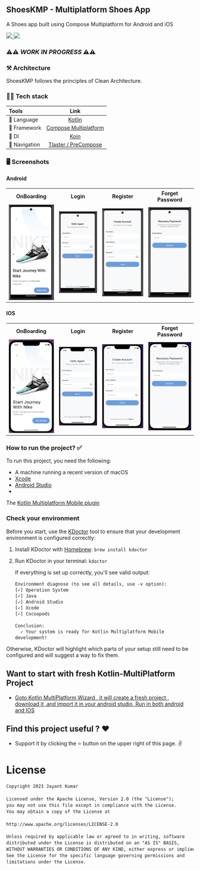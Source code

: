 ## ShoesKMP - Multiplatform Shoes App

  <p align="left"> A Shoes app built using Compose Multiplatform for Android and iOS </p>

  <p align="left">
      <a href = "https://github.com/JetBrains/compose-multiplatform/releases">
        <img src = "https://img.shields.io/badge/Compose%20Multiplatform-1.5.3-blue.svg?color=blue&style=for-the-badge" />
      </a>
      <a href="https://kotlinlang.org/docs/releases.html">
        <img src="https://img.shields.io/badge/Kotlin-1.9.10-blue.svg?color=blue&style=for-the-badge"/>
      </a>
  </p>

### ⚠️⚠️ _WORK IN PROGRESS_ ⚠️⚠️

### ⚒️ Architecture

ShoesKMP follows the principles of Clean Architecture.

### 👨‍💻 Tech stack

| Tools          |                                    Link                                     |
|:---------------|:---------------------------------------------------------------------------:|
| 🤖  Language   |                      [Kotlin](https://kotlinlang.org)                       |
| 🩶  Framework  | [Compose Multiplatform](https://www.jetbrains.com/lp/compose-multiplatform) |
| 💉  DI         |         [Koin](https://insert-koin.io/docs/reference/koin-mp/kmp/)          |
| 🧭  Navigation |        [Tlaster / PreCompose](https://github.com/Tlaster/PreCompose)        |

### 🖥️ Screenshots

#### Android

<table style="width:100%">
  <tr>
    <th>OnBoarding</th>
<th>Login</th>
<th>Register</th>
<th>Forget Password</th>
  </tr>
  <tr>
    <td><img src = "screenshots/android_1.png" width=150/></td>
 <td><img src = "screenshots/android_2.png" width=150/></td>
 <td><img src = "screenshots/android_3.png" width=150/></td>
 <td><img src = "screenshots/android_4.png" width=150/></td>
  </tr>
</table>

#### IOS

<table style="width:100%">
  <tr>
    <th>OnBoarding</th>
<th>Login</th>
<th>Register</th>
<th>Forget Password</th>
  </tr>
  <tr>
    <td><img src = "screenshots/ios_1.png" width=150/></td>
<td><img src = "screenshots/ios_2.png" width=150/></td>
<td><img src = "screenshots/ios_3.png" width=150/></td>
<td><img src = "screenshots/ios_4.png" width=150/></td>

  </tr>
</table>

### How to run the project? ✅

To run this project, you need the following:

* A machine running a recent version of macOS
* [Xcode](https://apps.apple.com/us/app/xcode/id497799835)
* [Android Studio](https://developer.android.com/studio)
*

The [Kotlin Multiplatform Mobile plugin](https://plugins.jetbrains.com/plugin/14936-kotlin-multiplatform-mobile)

### Check your environment

Before you start, use the [KDoctor](https://github.com/Kotlin/kdoctor) tool to ensure that your
development environment is configured correctly:

1. Install KDoctor with [Homebrew](https://brew.sh/): ``brew install kdoctor``

2. Run KDoctor in your terminal: ``kdoctor``

   If everything is set up correctly, you'll see valid output:

   ```text
   Environment diagnose (to see all details, use -v option):
   [✓] Operation System
   [✓] Java
   [✓] Android Studio
   [✓] Xcode
   [✓] Cocoapods
   
   Conclusion:
     ✓ Your system is ready for Kotlin Multiplatform Mobile development!
   ```

Otherwise, KDoctor will highlight which parts of your setup still need to be configured and will
suggest a way to fix them.

## Want to start with fresh Kotlin-MultiPlatform Project

* [Goto Kotlin MultiPlatform Wizard , it will create a fresh project , download it ,and import it in your android studio, Run in both android and IOS ]("https://kmp.jetbrains.com/?_gl=1*xbev41*_ga*NDMwNjQ1NjU1LjE2ODU0NjU2Mzk.*_ga_9J976DJZ68*MTY5OTg1NTg2My43LjEuMTY5OTg1NTk2OC4xNS4wLjA.&_ga=2.197527980.248806873.1699855864-430645655.1685465639")

## Find this project useful ? ❤️

- Support it by clicking the ⭐️ button on the upper right of this page. ✌️

# License

```markdown
Copyright 2023 Jayant Kumar

Licensed under the Apache License, Version 2.0 (the "License");
you may not use this file except in compliance with the License.
You may obtain a copy of the License at

http://www.apache.org/licenses/LICENSE-2.0

Unless required by applicable law or agreed to in writing, software
distributed under the License is distributed on an "AS IS" BASIS,
WITHOUT WARRANTIES OR CONDITIONS OF ANY KIND, either express or implied.
See the License for the specific language governing permissions and
limitations under the License.
```

